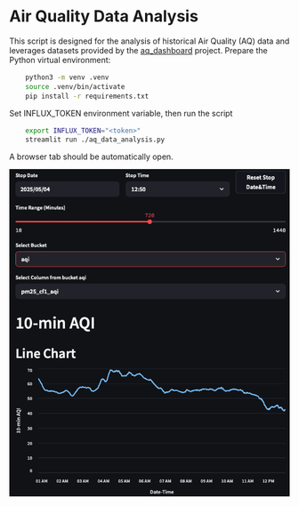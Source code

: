 # Air Quality Data Analysis

This script is designed for the analysis of historical Air Quality (AQ) data and leverages datasets provided by the [aq_dashboard](https://github.com/cristeab/aq_dashboard) project.
Prepare the Python virtual environment:

```bash
    python3 -m venv .venv
    source .venv/bin/activate
    pip install -r requirements.txt
```

Set INFLUX_TOKEN environment variable, then run the script

```bash
    export INFLUX_TOKEN="<token>"
    streamlit run ./aq_data_analysis.py
```

A browser tab should be automatically open.

![AQDA](screenshots/aq_data_analysis.png "Air Quality Data Analysis")
